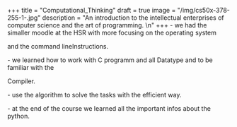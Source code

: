 +++
title = "Computational_Thinking"
draft = true
image = "/img/cs50x-378-255-1-.jpg"
description = "An introduction to the intellectual enterprises of computer science and the art of programming. \n"
+++
\- we had the simaller moodle at the HSR with more focusing on the operating system 

  and the command lineInstructions.

\- we learned how to work with C programm and all Datatype and to be familiar with the 

  Compiler.

\- use the algorithm to solve the tasks with the efficient way.

\- at the end of the course we learned all the important infos about the python.
